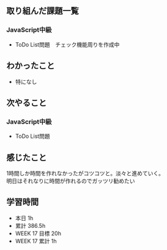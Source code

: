 ## 取り組んだ課題一覧 
 ### JavaScript中級
 - ToDo List問題　チェック機能周りを作成中

 ## わかったこと 
 - 特になし

 ## 次やること
 ### JavaScript中級
 - ToDo List問題　

 ## 感じたこと 
 1時間しか時間を作れなかったがコツコツと。淡々と進めていく。  
 明日はそれなりに時間が作れるのでガッツリ勧めたい

 ## 学習時間 
 - 本日 1h 
 - 累計 386.5h 
 - WEEK 17 目標 20h 
 - WEEK 17 累計 1h
